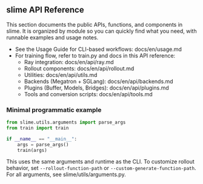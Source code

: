## slime API Reference

This section documents the public APIs, functions, and components in slime. It is organized by module so you can quickly find what you need, with runnable examples and usage notes.

- See the Usage Guide for CLI-based workflows: docs/en/usage.md
- For training flow, refer to train.py and docs in this API reference:
  - Ray integration: docs/en/api/ray.md
  - Rollout components: docs/en/api/rollout.md
  - Utilities: docs/en/api/utils.md
  - Backends (Megatron + SGLang): docs/en/api/backends.md
  - Plugins (Buffer, Models, Bridges): docs/en/api/plugins.md
  - Tools and conversion scripts: docs/en/api/tools.md

### Minimal programmatic example

```python
from slime.utils.arguments import parse_args
from train import train

if __name__ == "__main__":
    args = parse_args()
    train(args)
```

This uses the same arguments and runtime as the CLI. To customize rollout behavior, set `--rollout-function-path` or `--custom-generate-function-path`. For all arguments, see slime/utils/arguments.py.

